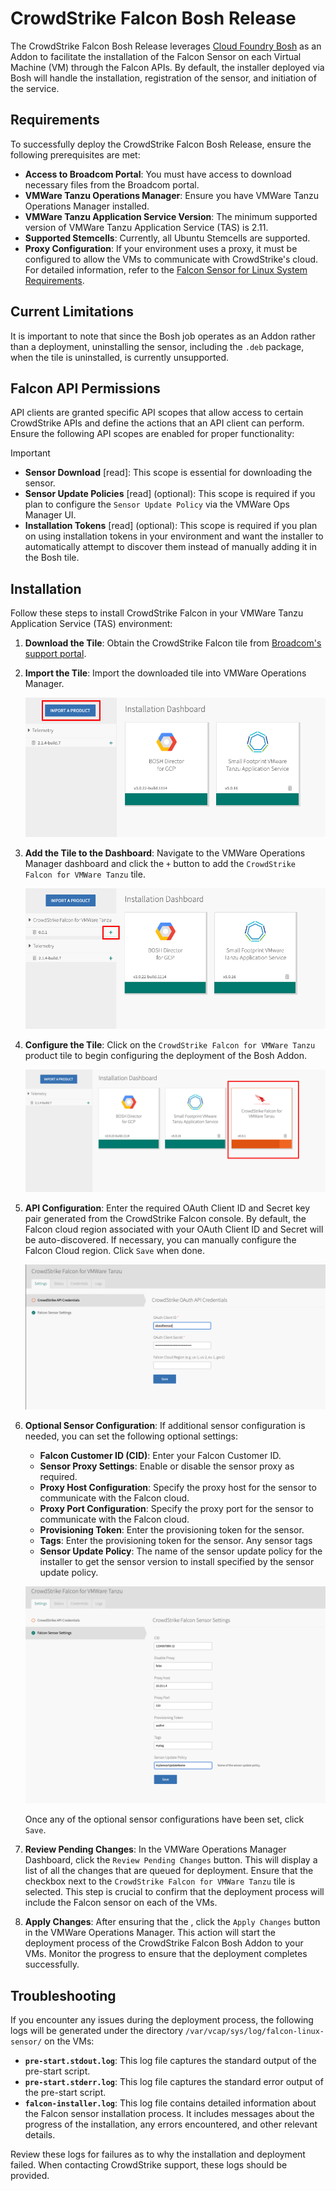 # CrowdStrike Falcon Bosh Release

The CrowdStrike Falcon Bosh Release leverages [Cloud Foundry Bosh](https://bosh.io/docs/) as an Addon to facilitate the installation of the Falcon Sensor on each Virtual Machine (VM) through the Falcon APIs. By default, the installer deployed via Bosh will handle the installation, registration of the sensor, and initiation of the service. 

## Requirements

To successfully deploy the CrowdStrike Falcon Bosh Release, ensure the following prerequisites are met:

- **Access to Broadcom Portal**: You must have access to download necessary files from the Broadcom portal.
- **VMWare Tanzu Operations Manager**: Ensure you have VMWare Tanzu Operations Manager installed.
- **VMWare Tanzu Application Service Version**: The minimum supported version of VMWare Tanzu Application Service (TAS) is 2.11.
- **Supported Stemcells**: Currently, all Ubuntu Stemcells are supported.
- **Proxy Configuration**: If your environment uses a proxy, it must be configured to allow the VMs to communicate with CrowdStrike's cloud. For detailed information, refer to the [Falcon Sensor for Linux System Requirements](https://falcon.crowdstrike.com/documentation/page/edd7717e/falcon-sensor-for-linux-system-requirements#l0523dcd).

## Current Limitations

It is important to note that since the Bosh job operates as an Addon rather than a deployment, uninstalling the sensor, including the `.deb` package, when the tile is uninstalled, is currently unsupported.

## Falcon API Permissions

API clients are granted specific API scopes that allow access to certain CrowdStrike APIs and define the actions that an API client can perform. Ensure the following API scopes are enabled for proper functionality:

> [!IMPORTANT]
> - **Sensor Download** [read]: This scope is essential for downloading the sensor.
> - **Sensor Update Policies** [read] (optional): This scope is required if you plan to configure the `Sensor Update Policy` via the VMWare Ops Manager UI.
> - **Installation Tokens** [read] (optional): This scope is required if you plan on using installation tokens in your environment and want the installer to automatically attempt to discover them instead of manually adding it in the Bosh tile.

## Installation

Follow these steps to install CrowdStrike Falcon in your VMWare Tanzu Application Service (TAS) environment:

1. **Download the Tile**: Obtain the CrowdStrike Falcon tile from [Broadcom's support portal](https://support.broadcom.com).

2. **Import the Tile**: Import the downloaded tile into VMWare Operations Manager.

    ![VMWare Operations Manager Dashboard](images/import.png)

3. **Add the Tile to the Dashboard**: Navigate to the VMWare Operations Manager dashboard and click the `+` button to add the `CrowdStrike Falcon for VMWare Tanzu` tile.

    ![VMWare Operations Manager Dashboard](images/add.png)

4. **Configure the Tile**: Click on the `CrowdStrike Falcon for VMWare Tanzu` product tile to begin configuring the deployment of the Bosh Addon.

    ![CrowdStrike Falcon for VMWare Tanzu](images/tile.png)

5. **API Configuration**: Enter the required OAuth Client ID and Secret key pair generated from the CrowdStrike Falcon console. By default, the Falcon cloud region associated with your OAuth Client ID and Secret will be auto-discovered. If necessary, you can manually configure the Falcon Cloud region. Click `Save` when done.

    ![CrowdStrike Falcon for VMWare Tanzu API configuration](images/api.png)

6. **Optional Sensor Configuration**: If additional sensor configuration is needed, you can set the following optional settings:
   - **Falcon Customer ID (CID)**: Enter your Falcon Customer ID.
   - **Sensor Proxy Settings**: Enable or disable the sensor proxy as required.
   - **Proxy Host Configuration**: Specify the proxy host for the sensor to communicate with the Falcon cloud.
   - **Proxy Port Configuration**: Specify the proxy port for the sensor to communicate with the Falcon cloud.
   - **Provisioning Token**: Enter the provisioning token for the sensor.
   - **Tags**: Enter the provisioning token for the sensor. Any sensor tags
   - **Sensor Update Policy**: The name of the sensor update policy for the installer to get the sensor version to install specified by the sensor update policy.

    ![CrowdStrike Falcon for VMWare Tanzu Sensor configuration](images/sensor.png)

   Once any of the optional sensor configurations have been set, click `Save`.

7. **Review Pending Changes**: In the VMWare Operations Manager Dashboard, click the `Review Pending Changes` button. This will display a list of all the changes that are queued for deployment. Ensure that the checkbox next to the `CrowdStrike Falcon for VMWare Tanzu` tile is selected. This step is crucial to confirm that the deployment process will include the Falcon sensor on each of the VMs.

8. **Apply Changes**: After ensuring that the , click the `Apply Changes` button in the VMWare Operations Manager. This action will start the deployment process of the CrowdStrike Falcon Bosh Addon to your VMs. Monitor the progress to ensure that the deployment completes successfully.

## Troubleshooting

If you encounter any issues during the deployment process, the following logs will be generated under the directory `/var/vcap/sys/log/falcon-linux-sensor/` on the VMs:

- **`pre-start.stdout.log`**: This log file captures the standard output of the pre-start script.
- **`pre-start.stderr.log`**: This log file captures the standard error output of the pre-start script.
- **`falcon-installer.log`**: This log file contains detailed information about the Falcon sensor installation process. It includes messages about the progress of the installation, any errors encountered, and other relevant details.

Review these logs for failures as to why the installation and deployment failed. When contacting CrowdStrike support, these logs should be provided.
